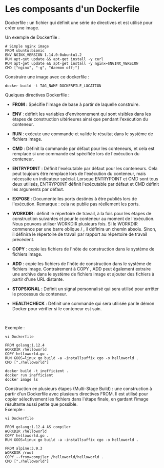 # Les composants d'un Dockerfile
Dockerfile : un fichier qui définit une série de directives et est utilisé pour créer une image.

Un exemple de Dockerfile :
```
# Simple nginx image
FROM ubuntu:bionic
ENV NGINX_VERSION 1.14.0-0ubuntu1.2
RUN apt-get update && apt-get install -y curl
RUN apt-get update && apt-get install -y nginx=$NGINX_VERSION
CMD ["nginx", "-g", "daemon off;"]
```

Construire une image avec ce dockerfile :
```
docker build -t TAG_NAME DOCKERFILE_LOCATION
```

Quelques directives Dockerfile : <br>
- **FROM** : Spécifie l'image de base à partir de laquelle construire.

- **ENV** : définit les variables d'environnement qui sont visibles dans les étapes de construction ultérieures ainsi que pendant l'exécution du conteneur.

- **RUN** : exécute une commande et valide le résultat dans le système de fichiers image.

- **CMD** : Définit la commande par défaut pour les conteneurs, et cela est remplacé si une commande est spécifiée lors de l'exécution du conteneur.

- **ENTRYPOINT** : Définit l'exécutable par défaut pour les conteneurs. Cela peut toujours être remplacé lors de l'exécution du conteneur, mais nécessite un indicateur spécial. Lorsque ENTRYPOINT et CMD sont tous deux utilisés, ENTRYPOINT définit l'exécutable par défaut et CMD définit les arguments par défaut.

- **EXPOSE** : Documente les ports destinés à être publiés lors de l'exécution.
Remarque : cela ne publie pas réellement les ports.

- **WORKDIR** : définit le répertoire de travail, à la fois pour les étapes de construction suivantes et pour le conteneur au moment de l'exécution. Nous pouvons utiliser WORKDIR plusieurs fois. Si le WORKDIR commence par une barre oblique / , il définira un chemin absolu. Sinon, il définira le répertoire de travail par rapport au répertoire de travail précédent.

- **COPY** : copie les fichiers de l'hôte de construction dans le système de fichiers image.

- **ADD** : copie les fichiers de l'hôte de construction dans le système de fichiers image. Contrairement à COPY , ADD peut également extraire une archive dans le système de fichiers image et ajouter des fichiers à partir d'une URL distante.

- **STOPSIGNAL** : Définit un signal personnalisé qui sera utilisé pour arrêter le processus du conteneur.

- **HEALTHCHECK** : Définit une commande qui sera utilisée par le démon Docker pour vérifier si le conteneur est sain.
<br>

Exemple :
```
vi Dockerfile
```

```
FROM golang:1.12.4
WORKDIR /helloworld
COPY helloworld.go .
RUN GOOS=linux go build -a -installsuffix cgo -o helloworld .
CMD ["./helloworld"]
```

```
docker build -t inefficient .
docker run inefficient
docker image ls
```

Construction en plusieurs étapes (Multi-Stage Build) : une construction à partir d'un Dockerfile avec plusieurs directives FROM. Il est utilisé pour copier sélectivement les fichiers dans l'étape finale, en gardant l'image résultante aussi petite que possible.
<br>
Exemple :
```
vi Dockerfile
```

```
FROM golang:1.12.4 AS compiler
WORKDIR /helloworld
COPY helloworld.go .
RUN GOOS=linux go build -a -installsuffix cgo -o helloworld .

FROM alpine:3.9.3
WORKDIR /root
COPY --from=compiler /helloworld/helloworld .
CMD ["./helloworld"]
```